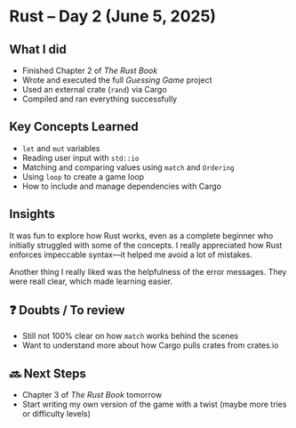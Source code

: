 # Rust – Day 2 (June 5, 2025)

## What I did
- Finished Chapter 2 of *The Rust Book*
- Wrote and executed the full *Guessing Game* project
- Used an external crate (`rand`) via Cargo
- Compiled and ran everything successfully

## Key Concepts Learned
- `let` and `mut` variables
- Reading user input with `std::io`
- Matching and comparing values using `match` and `Ordering`
- Using `loop` to create a game loop
- How to include and manage dependencies with Cargo

## Insights
It was fun to explore how Rust works, even as a complete beginner who initially struggled with some of the concepts. I really appreciated how Rust enforces impeccable syntax—it helped me avoid a lot of mistakes.

Another thing I really liked was the helpfulness of the error messages. They were reall clear, which made learning easier.

## ❓ Doubts / To review
- Still not 100% clear on how `match` works behind the scenes
- Want to understand more about how Cargo pulls crates from crates.io

## 🔜 Next Steps
- Chapter 3 of *The Rust Book* tomorrow
- Start writing my own version of the game with a twist (maybe more tries or difficulty levels)
